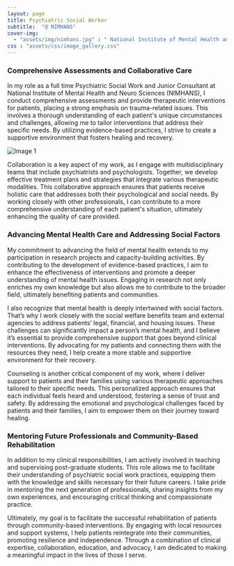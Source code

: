 ```yaml
---
layout: page
title: Psychiatric Social Worker
subtitle:  "@ NIMHANS"
cover-img: 
  - "assets/img/nimhans.jpg" : " National Institute of Mental Health and Neuro Sciences, Bangalore, India"
css : "assets/css/image_gallery.css"
---
```


### Comprehensive Assessments and Collaborative Care

In my role as a full time Psychiatric Social Work and Junior Consultant at National Institute of Mental Health and Neuro Sciences (NIMHANS), I conduct comprehensive assessments and provide therapeutic interventions for patients, placing a strong emphasis on trauma-related issues. This involves a thorough understanding of each patient's unique circumstances and challenges, allowing me to tailor interventions that address their specific needs. By utilizing evidence-based practices, I strive to create a supportive environment that fosters healing and recovery.

<div class="responsive-gallery">
    <div class="image-card">
        <img src="../assets/img/mentalHealth.png" alt="Image 1">
    </div>
</div>

Collaboration is a key aspect of my work, as I engage with multidisciplinary teams that include psychiatrists and psychologists. Together, we develop effective treatment plans and strategies that integrate various therapeutic modalities. This collaborative approach ensures that patients receive holistic care that addresses both their psychological and social needs. By working closely with other professionals, I can contribute to a more comprehensive understanding of each patient's situation, ultimately enhancing the quality of care provided.

### Advancing Mental Health Care and Addressing Social Factors

My commitment to advancing the field of mental health extends to my participation in research projects and capacity-building activities. By contributing to the development of evidence-based practices, I aim to enhance the effectiveness of interventions and promote a deeper understanding of mental health issues. Engaging in research not only enriches my own knowledge but also allows me to contribute to the broader field, ultimately benefiting patients and communities.

I also recognize that mental health is deeply intertwined with social factors. That’s why I work closely with the social welfare benefits team and external agencies to address patients’ legal, financial, and housing issues. These challenges can significantly impact a person’s mental health, and I believe it’s essential to provide comprehensive support that goes beyond clinical interventions. By advocating for my patients and connecting them with the resources they need, I help create a more stable and supportive environment for their recovery.

Counseling is another critical component of my work, where I deliver support to patients and their families using various therapeutic approaches tailored to their specific needs. This personalized approach ensures that each individual feels heard and understood, fostering a sense of trust and safety. By addressing the emotional and psychological challenges faced by patients and their families, I aim to empower them on their journey toward healing.

### Mentoring Future Professionals and Community-Based Rehabilitation

In addition to my clinical responsibilities, I am actively involved in teaching and supervising post-graduate students. This role allows me to facilitate their understanding of psychiatric social work practices, equipping them with the knowledge and skills necessary for their future careers. I take pride in mentoring the next generation of professionals, sharing insights from my own experiences, and encouraging critical thinking and compassionate practice.

Ultimately, my goal is to facilitate the successful rehabilitation of patients through community-based interventions. By engaging with local resources and support systems, I help patients reintegrate into their communities, promoting resilience and independence. Through a combination of clinical expertise, collaboration, education, and advocacy, I am dedicated to making a meaningful impact in the lives of those I serve.